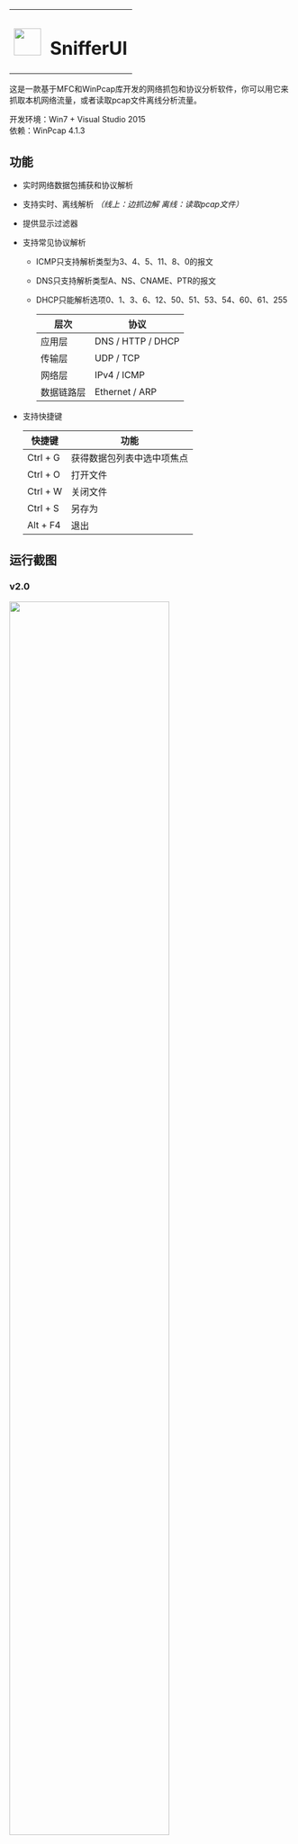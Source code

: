 <table frame=void rules=none>
  <tr>
    <th>
      <img src="https://github.com/Chentingz/SnifferUI/blob/master/SnifferUI/res/SnifferUI.ico" width = 48 height = 48 />
    </th>
    <th>
      <h1>SnifferUI</h1>
    </th>
  </tr>
</table>  

这是一款基于MFC和WinPcap库开发的网络抓包和协议分析软件，你可以用它来抓取本机网络流量，或者读取pcap文件离线分析流量。  

开发环境：Win7 + Visual Studio 2015  
依赖：WinPcap 4.1.3

## 功能
* 实时网络数据包捕获和协议解析
* 支持实时、离线解析 *（线上：边抓边解 离线：读取pcap文件）*
* 提供显示过滤器
* 支持常见协议解析  
  * ICMP只支持解析类型为3、4、5、11、8、0的报文
  * DNS只支持解析类型A、NS、CNAME、PTR的报文
  * DHCP只能解析选项0、1、3、6、12、50、51、53、54、60、61、255  
    
    | 层次 | 协议 |
    | ------------------ | -----|
    | 应用层             | DNS / HTTP / DHCP |
    | 传输层             | UDP / TCP |
    | 网络层             | IPv4 / ICMP |
    | 数据链路层         | Ethernet / ARP |
  
* 支持快捷键  
    
    | 快捷键 | 功能 |
    | ------| -----|
    | Ctrl + G | 获得数据包列表中选中项焦点 |
    | Ctrl + O | 打开文件 |
    | Ctrl + W | 关闭文件 |
    | Ctrl + S | 另存为 |
    | Alt + F4 | 退出 |  

## 运行截图
### v2.0
<div style="align: center width=100%">
  <img src="https://github.com/Chentingz/SnifferUI/blob/master/img/SnifferUI_v2.0_Snapshot_20190624.png" width = 75% height = 75%/>
</div>  

### v1.0
<img src="https://github.com/Chentingz/SnifferUI/blob/v1.0/img/decode_dns.PNG" width = 75% height = 75%/>  

<img src="https://github.com/Chentingz/SnifferUI/blob/v1.0/img/decode_dhcp.png" width = 75% height = 75%/>  

<img src="https://github.com/Chentingz/SnifferUI/blob/v1.0/img/decode_http.png" width = 75% height = 75%/>

## 更新说明
* 2019/6/24
  - 完善菜单栏
    - 新增”清理缓存文件“菜单项
    - 新增”快捷键一览“菜单项

  - 新增工具栏
    - 原网卡列表、过滤器列表、按钮等移动至工具栏上
    - 用图标代替按钮文本

  - 完善数据包列表控件
    - 调整各列初始宽度
    - 允许拖拽列表的列

  - 完善状态栏
    - 调整各栏宽度
    - 新增“已显示”数据包个数

  - 完善”关于“窗口  
  
* 2019/5/23  
  * 代码重构
    * 新增PacketCatcher类、PacketDumper类、PacketPool类，降低抓包与界面之间耦合
    * PacketCatcher类：实现数据包捕获，底层使用winpcap库函数
    * PacketDumper类：实现捕获数据包转储到文件，仅支持转储.pcap文件
    * PacketPool类：实现数据包管理，底层使用stl关联容器map存储数据包
  * 新增菜单栏
  * 新增状态栏
  * 删除“暂停”按钮
  * 新增快捷键   
  
* 2019/1/22
  * 新增Packet类封装数据包，解决内存泄露问题
  * 界面更换为WIN7风格
  
## ToDoList  
- [x] v2.0中DHCP,DNS,HTTP解析的实现  
- [x] 根据协议名过滤数据包  
- [x] 数据包保存为.pcap格式文件  
- [x] 鼠标移开list控件，保持选中行高亮 
- [x] 添加菜单栏  
- [ ] 优化内存占用率（目前抓取数据包数量很大时，内存占用率高）
- [x] 添加工具栏

## Known Bug
- [x] 过滤后原来位置的底色保持不变  
- [ ] DNS协议无法正确解析回答、授权回答、附加信息区域  
- [x] 数据包16进制字节流格式不对齐  
- [x] 按下结束后再开始，界面卡死  
- [x] 使用过滤器后，若线程仍在抓包，新抓到的的数据包没有过滤就打印

## 参考资料
* [一步一步开发sniffer（Winpcap+MFC）（一）工欲善其事，必先配环境——配置winpcap开发环境](https://blog.csdn.net/litingli/article/details/5950962)
* [一步一步开发sniffer（Winpcap+MFC）（二）掀起你的盖头来，让我来画你的脸——用MFC开发GUI](https://blog.csdn.net/litingli/article/details/6098654)
* [一步一步开发sniffer（Winpcap+MFC）（三）安得广厦千万间，先画蓝图再砌砖——搭建winpcap抓包框架](https://blog.csdn.net/litingli/article/details/7315699)
* [一步一步开发sniffer（Winpcap+MFC）（四）要想从此过，留下协议头——各层网络协议头的实现](https://blog.csdn.net/litingli/article/details/7315789)
* [一步一步开发sniffer（Winpcap+MFC）（五）莫道无人能识君，其实我懂你的心——解析数据包](https://blog.csdn.net/litingli/article/details/7315914)
* [一步一步开发sniffer（Winpcap+MFC）（六）千呼万唤始出来，不抱琵琶也露面——将解析数据写到GUI上](https://blog.csdn.net/litingli/article/details/7316173)
* [RFC792 ICMP](https://www.rfc-editor.org/rfc/rfc792.txt)
* [RFC1257 ICMP Router Discovery Messages](https://www.rfc-editor.org/rfc/rfc1256.txt)
* [RFC1035  DOMAIN NAMES - IMPLEMENTATION AND SPECIFICATION](https://www.rfc-editor.org/rfc/rfc1035.txt)
* [RFC2132 DHCP Options and BOOTP Vendor Extensions](https://www.rfc-editor.org/rfc/rfc2132.txt)
* [WinPcap 4.0.1中文技术文档](http://www.ferrisxu.com/WinPcap/html/index.html)
* [1184893257/SimpleSniffer](https://github.com/1184893257/SimpleSniffer)
* [（鸡啄米） VS2010/MFC编程入门教程之目录和总结](http://www.jizhuomi.com/software/257.html)  

[回到顶部](##功能)
